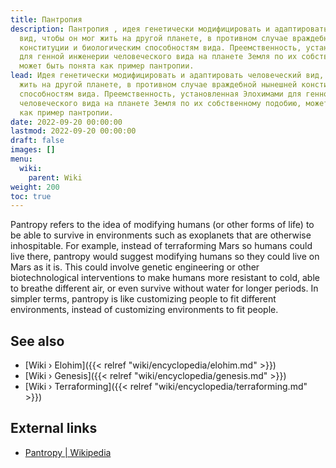 ```yaml
---
title: Пантропия
description: Пантропия , идея генетически модифицировать и адаптировать человеческий
  вид, чтобы он мог жить на другой планете, в противном случае враждебной текущей
  конституции и биологическим способностям вида. Преемственность, установленная Элохимами
  для генной инженерии человеческого вида на планете Земля по их собственному подобию,
  может быть понята как пример пантропии.
lead: Идея генетически модифицировать и адаптировать человеческий вид, чтобы он мог
  жить на другой планете, в противном случае враждебной нынешней конституции и биологическим
  способностям вида. Преемственность, установленная Элохимами для генной инженерии
  человеческого вида на планете Земля по их собственному подобию, может быть понята
  как пример пантропии.
date: 2022-09-20 00:00:00
lastmod: 2022-09-20 00:00:00
draft: false
images: []
menu:
  wiki:
    parent: Wiki
weight: 200
toc: true
---
```


Pantropy refers to the idea of modifying humans (or other forms of life) to be able to survive in environments such as exoplanets that are otherwise inhospitable. For example, instead of terraforming Mars so humans could live there, pantropy would suggest modifying humans so they could live on Mars as it is. This could involve genetic engineering or other biotechnological interventions to make humans more resistant to cold, able to breathe different air, or even survive without water for longer periods. In simpler terms, pantropy is like customizing people to fit different environments, instead of customizing environments to fit people.

## See also

- [Wiki › Elohim]({{< relref "wiki/encyclopedia/elohim.md" >}})
- [Wiki › Genesis]({{< relref "wiki/encyclopedia/genesis.md" >}})
- [Wiki › Terraforming]({{< relref "wiki/encyclopedia/terraforming.md" >}})

## External links

- [Pantropy | Wikipedia](https://en.wikipedia.org/wiki/Pantropy)